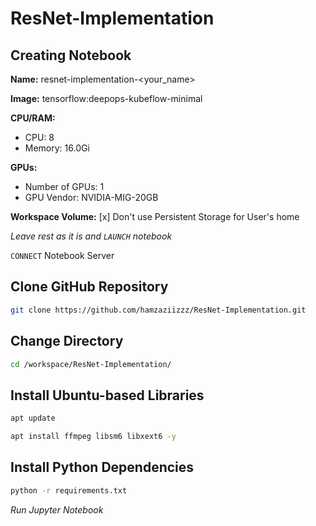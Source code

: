 # ResNet-Implementation

## Creating Notebook
**Name:** resnet-implementation-<your_name>

**Image:** tensorflow:deepops-kubeflow-minimal

**CPU/RAM:**
- CPU: 8
- Memory: 16.0Gi

**GPUs:**
- Number of GPUs: 1
- GPU Vendor: NVIDIA-MIG-20GB

**Workspace Volume:**
[x] Don't use Persistent Storage for User's home

*Leave rest as it is and `LAUNCH` notebook*

`CONNECT` Notebook Server

## Clone GitHub Repository
```bash
git clone https://github.com/hamzaziizzz/ResNet-Implementation.git
```

## Change Directory
```bash
cd /workspace/ResNet-Implementation/
```

## Install Ubuntu-based Libraries
```bash
apt update
```
```bash
apt install ffmpeg libsm6 libxext6 -y
```

## Install Python Dependencies
```bash
python -r requirements.txt
```

*Run Jupyter Notebook*
